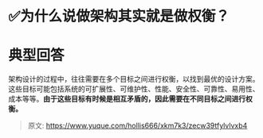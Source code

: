 # ✅为什么说做架构其实就是做权衡？

# 典型回答


架构设计的过程中，往往需要在多个目标之间进行权衡，以找到最优的设计方案。这些目标可能包括系统的可扩展性、可维护性、性能、安全性、可靠性、易用性、成本等等。**由于这些目标有时候是相互矛盾的，因此需要在不同目标之间进行权衡。**









> 原文: <https://www.yuque.com/hollis666/xkm7k3/zecw39tfylvlvxb4>